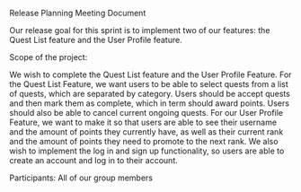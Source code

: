 Release Planning Meeting Document

Our release goal for this sprint is to implement two of our features: the Quest List feature and the User Profile feature. 

Scope of the project:

We wish to complete the Quest List feature and the User Profile Feature. For the Quest List Feature, we want users to be able
to select quests from a list of quests, which are separated by category. Users should be accept quests and then mark them as complete,
which in term should award points. Users should also be able to cancel current ongoing quests. For our User Profile Feature, we want
to make it so that users are able to see their username and the amount of points they currently have, as well as their current rank and 
the amount of points they need to promote to the next rank. We also wish to implement the log in and sign up functionality, so users
are able to create an account and log in to their account.


Participants: All of our group members

